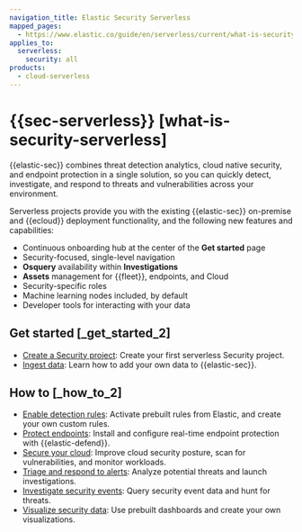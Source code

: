 ```yaml
---
navigation_title: Elastic Security Serverless
mapped_pages:
  - https://www.elastic.co/guide/en/serverless/current/what-is-security-serverless.html
applies_to:
  serverless:
    security: all
products:
  - cloud-serverless
---
```


# {{sec-serverless}} [what-is-security-serverless]


{{elastic-sec}} combines threat detection analytics, cloud native security, and endpoint protection in a single solution, so you can quickly detect, investigate, and respond to threats and vulnerabilities across your environment.

Serverless projects provide you with the existing {{elastic-sec}} on-premise and {{ecloud}} deployment functionality, and the following new features and capabilities:

* Continuous onboarding hub at the center of the **Get started** page
* Security-focused, single-level navigation
* **Osquery** availability within **Investigations**
* **Assets** management for {{fleet}}, endpoints, and Cloud
* Security-specific roles
* Machine learning nodes included, by default
* Developer tools for interacting with your data


## Get started [_get_started_2]

* [Create a Security project](get-started/create-security-project.md): Create your first serverless Security project.
* [Ingest data](get-started/ingest-data-to-elastic-security.md): Learn how to add your own data to {{elastic-sec}}.


## How to [_how_to_2]

* [Enable detection rules](detect-and-alert.md): Activate prebuilt rules from Elastic, and create your own custom rules.
* [Protect endpoints](configure-elastic-defend/install-elastic-defend.md): Install and configure real-time endpoint protection with {{elastic-defend}}.
* [Secure your cloud](cloud.md): Improve cloud security posture, scan for vulnerabilities, and monitor workloads.
* [Triage and respond to alerts](detect-and-alert/manage-detection-alerts.md): Analyze potential threats and launch investigations.
* [Investigate security events](investigate.md): Query security event data and hunt for threats.
* [Visualize security data](dashboards.md): Use prebuilt dashboards and create your own visualizations.
